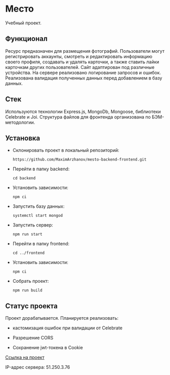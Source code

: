 # Место
Учебный проект.

## Функционал

Ресурс предназначен для размещения фотографий.
Пользователи могут регистрировать аккаунты, смотреть и редактировать информацию своего профиля, создавать и удалять карточки, а также ставить лайки карточкам других пользователей.
Сайт адаптирован под различные устройства.
На сервере реализовано логирование запросов и ошибок. Реализована валидация полученных данных перед добавлением в базу данных.

## Стек

Используются технологии Express.js, MongoDb, Mongoose, библиотеки Celebrate и Joi.
Структура файлов для фронтенда организована по БЭМ-методологии.

## Установка

- Склонировать проект в локальный репозиторий:
    
    `https://github.com/MaximArzhanov/mesto-backend-frontend.git`

- Перейти в папку backend:
    
    `cd backend`

- Установить зависимости:
    
    `npm ci`

- Запустить базу данных:
    
    `systemctl start mongod`

- Запустить сервер:
    
    `npm run start`

- Перейти в папку frontend:
    
    `cd ../frontend`

- Установить зависимости:
    
    `npm ci`

- Собрать проект:
    
    `npm run build`

## Статус проекта

Проект дорабатывается. Планируется реализовать:

- кастомизация ошибок при валидации от Celebrate

- Разрешение CORS

- Сохранение jwt-токена в Cookie

[Ссылка на проект](http://mesto.maxim.arzhanov.nomoredomains.rocks)

IP-адрес сервера: 51.250.3.76
